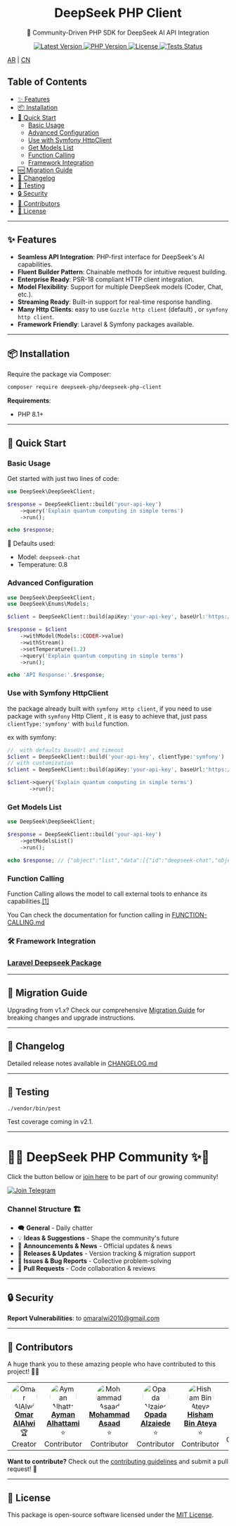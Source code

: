 <p align="center">
  <h1 align="center">DeepSeek PHP Client</h1>
  <p align="center">🚀 Community-Driven PHP SDK for DeepSeek AI API Integration</p>
  
  <p align="center">
    <a href="https://packagist.org/packages/deepseek-php/deepseek-php-client">
      <img src="https://img.shields.io/packagist/v/deepseek-php/deepseek-php-client" alt="Latest Version">
    </a>
    <a href="https://php.net">
      <img src="https://img.shields.io/badge/PHP-8.1%2B-blue" alt="PHP Version">
    </a>
    <a href="LICENSE.md">
      <img src="https://img.shields.io/badge/license-MIT-brightgreen" alt="License">
    </a>
    <a href="https://github.com/deepseek-php/deepseek-php-client/actions">
      <img src="https://img.shields.io/github/actions/workflow/status/deepseek-php/deepseek-php-client/tests.yml" alt="Tests Status">
    </a>
  </p>

[AR](README-AR.md) | [CN](README-CN.md)

</p>

## Table of Contents
- [✨ Features](#-features)
- [📦 Installation](#-installation)
- [🚀 Quick Start](#-quick-start)
  - [Basic Usage](#basic-usage)
  - [Advanced Configuration](#advanced-configuration)
  - [Use with Symfony HttpClient](#use-with-symfony-httpclient)
  - [Get Models List](#get-models-list)
  - [Function Calling](#function-calling)
  - [Framework Integration](#-framework-integration)
- [🆕 Migration Guide](#-migration-guide)
- [📝 Changelog](#-changelog)
- [🧪 Testing](#-testing)
- [🔒 Security](#-security)
- [🤝 Contributors](#-contributors)
- [📄 License](#-license)

---

## ✨ Features

- **Seamless API Integration**: PHP-first interface for DeepSeek's AI capabilities.
- **Fluent Builder Pattern**: Chainable methods for intuitive request building.
- **Enterprise Ready**: PSR-18 compliant HTTP client integration.
- **Model Flexibility**: Support for multiple DeepSeek models (Coder, Chat, etc.).
- **Streaming Ready**: Built-in support for real-time response handling.
- **Many Http Clients**: easy to use `Guzzle http client` (default) , or `symfony http client`.
- **Framework Friendly**: Laravel & Symfony packages available.

---

## 📦 Installation

Require the package via Composer:

```bash
composer require deepseek-php/deepseek-php-client
```

**Requirements**:
- PHP 8.1+

---

## 🚀 Quick Start

### Basic Usage

Get started with just two lines of code:

```php
use DeepSeek\DeepSeekClient;

$response = DeepSeekClient::build('your-api-key')
    ->query('Explain quantum computing in simple terms')
    ->run();

echo $response;
```

📌 Defaults used:
- Model: `deepseek-chat`
- Temperature: 0.8

### Advanced Configuration

```php
use DeepSeek\DeepSeekClient;
use DeepSeek\Enums\Models;

$client = DeepSeekClient::build(apiKey:'your-api-key', baseUrl:'https://api.deepseek.com/v3', timeout:30, clientType:'guzzle');

$response = $client
    ->withModel(Models::CODER->value)
    ->withStream()
    ->setTemperature(1.2)
    ->query('Explain quantum computing in simple terms')
    ->run();

echo 'API Response:'.$response;
```

### Use with Symfony HttpClient
the package already built with `symfony Http client`,  if you need to use package with `symfony` Http Client , it is easy to achieve that, just pass `clientType:'symfony'` with `build` function.
 
ex with symfony:

```php
//  with defaults baseUrl and timeout
$client = DeepSeekClient::build('your-api-key', clientType:'symfony')
// with customization
$client = DeepSeekClient::build(apiKey:'your-api-key', baseUrl:'https://api.deepseek.com/v3', timeout:30, clientType:'symfony');

$client->query('Explain quantum computing in simple terms')
       ->run();
```

### Get Models List

```php
use DeepSeek\DeepSeekClient;

$response = DeepSeekClient::build('your-api-key')
    ->getModelsList()
    ->run();

echo $response; // {"object":"list","data":[{"id":"deepseek-chat","object":"model","owned_by":"deepseek"},{"id":"deepseek-reasoner","object":"model","owned_by":"deepseek"}]}
```


### Function Calling

Function Calling allows the model to call external tools to enhance its capabilities.[[1]](https://api-docs.deepseek.com/guides/function_calling)

You Can check the documentation for function calling in [FUNCTION-CALLING.md](docs/FUNCTION-CALLING.md)


### 🛠 Framework Integration

### [Laravel Deepseek Package](https://github.com/deepseek-php/deepseek-laravel)

---

## 🚧 Migration Guide

Upgrading from v1.x? Check our comprehensive [Migration Guide](MIGRATION.md) for breaking changes and upgrade instructions.

---

## 📝 Changelog

Detailed release notes available in [CHANGELOG.md](CHANGELOG.md)

---

## 🧪 Testing

```bash
./vendor/bin/pest
```

Test coverage coming in v2.1.

---
<div>

# 🐘✨ **DeepSeek PHP Community** ✨🐘

Click the button bellow or [join here](https://t.me/deepseek_php_community) to be part of our growing community!

[![Join Telegram](https://img.shields.io/badge/Join-Telegram-blue?style=for-the-badge&logo=telegram)](https://t.me/deepseek_php_community)


### **Channel Structure** 🏗️
- 🗨️ **General** - Daily chatter
- 💡 **Ideas & Suggestions** - Shape the community's future
- 📢 **Announcements & News** - Official updates & news
- 🚀 **Releases & Updates** - Version tracking & migration support
- 🐞 **Issues & Bug Reports** - Collective problem-solving
- 🤝 **Pull Requests** - Code collaboration & reviews

</div>

---

## 🔒 Security

**Report Vulnerabilities**: to [omaralwi2010@gmail.com](mailto:omaralwi2010@gmail.com)   

---

## 🤝  Contributors

A huge thank you to these amazing people who have contributed to this project! 🎉💖

<table>
  <tr>
    <td align="center">
      <a href="https://github.com/omaralalwi">
        <img src="https://avatars.githubusercontent.com/u/25439498?v=4" width="60px;" style="border-radius:50%;" alt="Omar AlAlwi"/>
        <br />
        <b>Omar AlAlwi</b>
      </a>
      <br />
      🏆 Creator
    </td>
    <td align="center">
      <a href="https://github.com/aymanalhattami">
        <img src="https://avatars.githubusercontent.com/u/34315778?v=4" width="60px;" style="border-radius:50%;" alt="Ayman Alhattami"/>
        <br />
        <b>Ayman Alhattami</b>
      </a>
      <br />
      ⭐ Contributor
    </td>
    <td align="center">
      <a href="https://github.com/moassaad">
        <img src="https://avatars.githubusercontent.com/u/155223476?v=4" width="60px;" style="border-radius:50%;" alt="Mohammad Asaad"/>
        <br />
        <b>Mohammad Asaad</b>
      </a>
      <br />
      ⭐ Contributor
    </td>
    <td align="center">
      <a href="https://github.com/OpadaAlzaiede">
        <img src="https://avatars.githubusercontent.com/u/48367429?v=4" width="60px;" style="border-radius:50%;" alt="Opada Alzaiede"/>
        <br />
        <b>Opada Alzaiede</b>
      </a>
      <br />
      ⭐ Contributor
    </td>
    <td align="center">
      <a href="https://github.com/hishamco">
        <img src="https://avatars.githubusercontent.com/u/3237266?v=4" width="60px;" style="border-radius:50%;" alt="Hisham Bin Ateya"/>
        <br />
        <b>Hisham Bin Ateya</b>
      </a>
      <br />
      ⭐ Contributor
    </td>
    <td align="center">
      <a href="https://github.com/VinchanGit">
        <img src="https://avatars.githubusercontent.com/u/38177046?v=4" width="60px;" style="border-radius:50%;" alt="Vinchan"/>
        <br />
        <b>Vinchan</b>
      </a>
      <br />
      ⭐ Contributor
    </td>
  </tr>
</table>

**Want to contribute?** Check out the [contributing guidelines](./CONTRIBUTING.md) and submit a pull request! 🚀

---

## 📄 License

This package is open-source software licensed under the [MIT License](LICENSE.md).
